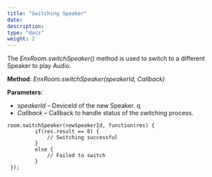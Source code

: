 ```yaml
---
title: "Switching Speaker"
date: 
description:
type: "docs"
weight: 2
---
```


The *EnxRoom.switchSpeaker()* method is used to switch to a different Speaker to play Audio.

**Method**: *EnxRoom.switchSpeaker(speakerId, Callback)*

**Parameters**:

- *speakerId* – DeviceId of the new Speaker. q
- *Callback* – Callback to handle status of the switching process.

```
room.switchSpeaker(newSpeakerId, function(res) {
         if(res.result == 0) {
             // Switching successful   
         }
         else {
             // Failed to switch
         }
 });
 ```